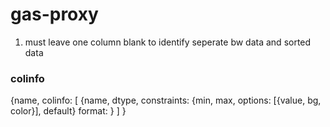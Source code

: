 # gas-proxy


1. must leave one column blank to identify seperate bw data and sorted data


### colinfo
{name,
colinfo: [
    {name,
    dtype,
    constraints: {min, max, options: [{value, bg, color}], default}
    format: }
]
}